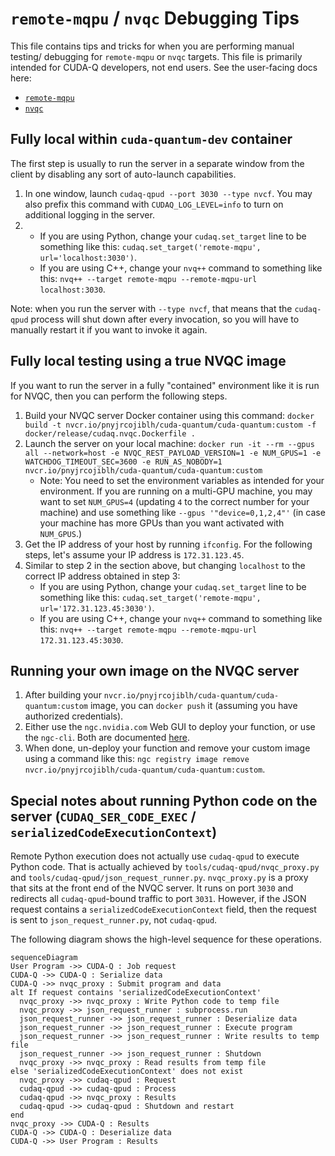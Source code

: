 <!-- markdownlint-disable MD013 -->
# `remote-mqpu` / `nvqc` Debugging Tips

This file contains tips and tricks for when you are performing manual testing/
debugging for `remote-mqpu` or `nvqc` targets. This file is primarily intended
for CUDA-Q developers, not end users. See the user-facing docs here:

- [`remote-mqpu`](https://nvidia.github.io/cuda-quantum/latest/using/backends/platform.html#remote-mqpu-platform)
- [`nvqc`](https://nvidia.github.io/cuda-quantum/latest/using/backends/nvqc.html)

## Fully local within `cuda-quantum-dev` container

The first step is usually to run the server in a separate window from the
client by disabling any sort of auto-launch capabilities.

1. In one window, launch `cudaq-qpud --port 3030 --type nvcf`. You may also
   prefix this command with `CUDAQ_LOG_LEVEL=info` to turn on additional
   logging in the server.
2.
   - If you are using Python, change your `cudaq.set_target` line to be
   something like this: `cudaq.set_target('remote-mqpu', url='localhost:3030')`.
   - If you are using C++, change your `nvq++` command to something like this:
   `nvq++ --target remote-mqpu --remote-mqpu-url localhost:3030`.

Note: when you run the server with `--type nvcf`, that means that the
`cudaq-qpud` process will shut down after every invocation, so you will have to
manually restart it if you want to invoke it again.

## Fully local testing using a true NVQC image

If you want to run the server in a fully "contained" environment like it is run
for NVQC, then you can perform the following steps.

1. Build your NVQC server Docker container using this command: `docker build -t nvcr.io/pnyjrcojiblh/cuda-quantum/cuda-quantum:custom -f docker/release/cudaq.nvqc.Dockerfile .`
2. Launch the server on your local machine: `docker run -it --rm --gpus all --network=host -e NVQC_REST_PAYLOAD_VERSION=1 -e NUM_GPUS=1 -e WATCHDOG_TIMEOUT_SEC=3600 -e RUN_AS_NOBODY=1 nvcr.io/pnyjrcojiblh/cuda-quantum/cuda-quantum:custom`
   - Note: You need to set the environment variables as intended for your
    environment. If you are running on a multi-GPU machine, you may
    want to set `NUM_GPUS=4` (updating `4` to the correct number for your
    machine) and use something like `--gpus '"device=0,1,2,4"'` (in case your
    machine has more GPUs than you want activated with `NUM_GPUS`.)
3. Get the IP address of your host by running `ifconfig`. For the following
   steps, let's assume your IP address is `172.31.123.45`.
4. Similar to step 2 in the section above, but changing `localhost` to the
   correct IP address obtained in step 3:
   - If you are using Python, change your `cudaq.set_target` line to be
   something like this: `cudaq.set_target('remote-mqpu', url='172.31.123.45:3030')`.
   - If you are using C++, change your `nvq++` command to something like this:
   `nvq++ --target remote-mqpu --remote-mqpu-url 172.31.123.45:3030`.

## Running your own image on the NVQC server

1. After building your `nvcr.io/pnyjrcojiblh/cuda-quantum/cuda-quantum:custom`
   image, you can `docker push` it (assuming you have authorized credentials).
2. Either use the `ngc.nvidia.com` Web GUI to deploy your function, or use the
   `ngc-cli`. Both are documented [here](https://docs.nvidia.com/cloud-functions/user-guide/latest/cloud-function/function-deployment.html#deploying-a-function).
3. When done, un-deploy your function and remove your custom image using a command like this: `ngc registry image remove nvcr.io/pnyjrcojiblh/cuda-quantum/cuda-quantum:custom`.

## Special notes about running Python code on the server (`CUDAQ_SER_CODE_EXEC` / `serializedCodeExecutionContext`)

Remote Python execution does not actually use `cudaq-qpud` to execute Python
code. That is actually achieved by `tools/cudaq-qpud/nvqc_proxy.py` and
`tools/cudaq-qpud/json_request_runner.py`. `nvqc_proxy.py` is a proxy that sits
at the front end of the NVQC server. It runs on port `3030` and redirects all
`cudaq-qpud`-bound traffic to port `3031`. However, if the JSON request contains
a `serializedCodeExecutionContext` field, then the request is sent to
`json_request_runner.py`, not `cudaq-qpud`.

The following diagram shows the high-level sequence for these operations.

```mermaid
sequenceDiagram
User Program ->> CUDA-Q : Job request
CUDA-Q ->> CUDA-Q : Serialize data
CUDA-Q ->> nvqc_proxy : Submit program and data
alt If request contains 'serializedCodeExecutionContext'
  nvqc_proxy ->> nvqc_proxy : Write Python code to temp file
  nvqc_proxy ->> json_request_runner : subprocess.run
  json_request_runner ->> json_request_runner : Deserialize data
  json_request_runner ->> json_request_runner : Execute program
  json_request_runner ->> json_request_runner : Write results to temp file
  json_request_runner ->> json_request_runner : Shutdown
  nvqc_proxy ->> nvqc_proxy : Read results from temp file
else 'serializedCodeExecutionContext' does not exist
  nvqc_proxy ->> cudaq-qpud : Request
  cudaq-qpud ->> cudaq-qpud : Process
  cudaq-qpud ->> nvqc_proxy : Results
  cudaq-qpud ->> cudaq-qpud : Shutdown and restart
end
nvqc_proxy ->> CUDA-Q : Results
CUDA-Q ->> CUDA-Q : Deserialize data
CUDA-Q ->> User Program : Results
```
